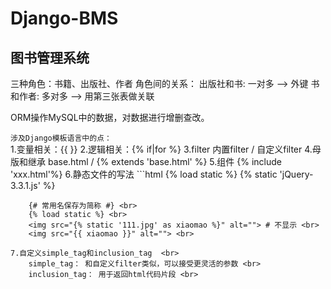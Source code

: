 # Django-BMS
## 图书管理系统

三种角色：书籍、出版社、作者
角色间的关系：
		出版社和书: 一对多    --> 外键
		书和作者:   多对多    --> 用第三张表做关联
		
ORM操作MySQL中的数据，对数据进行增删查改。

`涉及Django模板语言中的点：` <br>
	1.变量相关：{{ }}
	2.逻辑相关：{% if|for %}
	3.filter
		内置filter / 自定义filter
	4.母版和继承
		base.html / {% extends 'base.html' %}
	5.组件
		{% include 'xxx.html'%}
	6.静态文件的写法
		```html
		{% load static %}
		{% static 'jQuery-3.3.1.js' %}
		
		{# 常用名保存为简称 #} <br>
		{% load static %} <br>
		<img src="{% static '111.jpg' as xiaomao %}" alt=""> # 不显示 <br>
		<img src="{{ xiaomao }}" alt=""> <br>
		
	7.自定义simple_tag和inclusion_tag  <br>
		simple_tag： 和自定义filter类似，可以接受更灵活的参数 <br>
		inclusion_tag： 用于返回html代码片段 <br>
